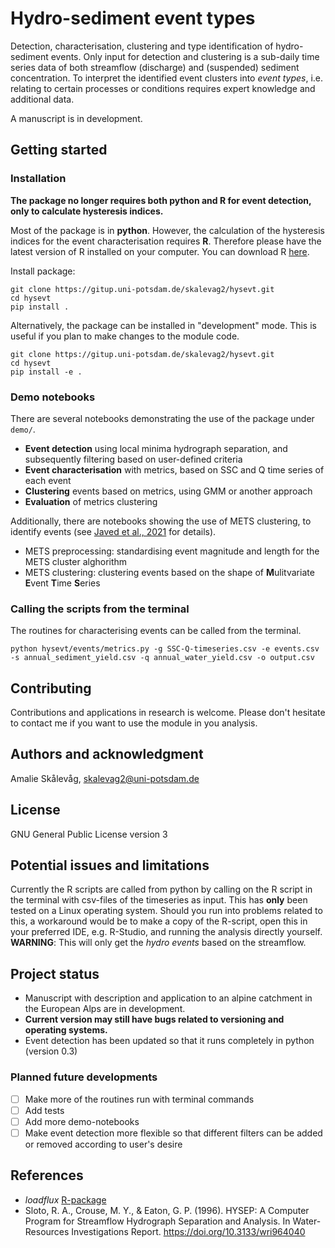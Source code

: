 # Hydro-sediment event types

Detection, characterisation, clustering and type identification of hydro-sediment events. Only input for detection and clustering is a sub-daily time series data of both streamflow (discharge) and (suspended) sediment concentration. To interpret the identified event clusters into *event types*, i.e. relating to certain processes or conditions requires expert knowledge and additional data.

A manuscript is in development.

## Getting started

### Installation
**The package no longer requires both python and R for event detection, only to calculate hysteresis indices.**

Most of the package is in **python**. However, the calculation of the hysteresis indices for the event characterisation requires **R**. Therefore please have the latest version of R installed on your computer. You can download R [here](https://cran.r-project.org).

Install package:
```
git clone https://gitup.uni-potsdam.de/skalevag2/hysevt.git
cd hysevt
pip install .
```

Alternatively, the package can be installed in "development" mode. This is useful if you plan to make changes to the module code.
```
git clone https://gitup.uni-potsdam.de/skalevag2/hysevt.git
cd hysevt
pip install -e .
```

### Demo notebooks
There are several notebooks demonstrating the use of the package under `demo/`.

- **Event detection** using local minima hydrograph separation, and subsequently filtering based on user-defined criteria
- **Event characterisation** with metrics, based on SSC and Q time series of each event
- **Clustering** events based on metrics, using GMM or another approach
- **Evaluation** of metrics clustering

Additionally, there are notebooks showing the use of METS clustering, to identify events (see [Javed et al., 2021](https://doi.org/10.1016/j.jhydrol.2020.125802) for details).

- METS preprocessing: standardising event magnitude and length for the METS cluster alghorithm
- METS clustering: clustering events based on the shape of **M**ulitvariate **E**vent **T**ime **S**eries

### Calling the scripts from the terminal
The routines for characterising events can be called from the terminal.

```
python hysevt/events/metrics.py -g SSC-Q-timeseries.csv -e events.csv -s annual_sediment_yield.csv -q annual_water_yield.csv -o output.csv
```


## Contributing
Contributions and applications in research is welcome. Please don't hesitate to contact me if you want to use the module in you analysis.

## Authors and acknowledgment
Amalie Skålevåg, skalevag2@uni-potsdam.de

## License
GNU General Public License version 3


## Potential issues and limitations
Currently the R scripts are called from python by calling on the R script in the terminal with csv-files of the timeseries as input. This has **only** been tested on a Linux operating system. Should you run into problems related to this, a workaround would be to make a copy of the R-script, open this in your preferred IDE, e.g. R-Studio, and running the analysis directly yourself. **WARNING**: This will only get the *hydro events* based on the streamflow. 


## Project status

- Manuscript with description and application to an alpine catchment in the European Alps are in development.
- **Current version may still have bugs related to versioning and operating systems.**
- Event detection has been updated so that it runs completely in python (version 0.3)


### Planned future developments

-[ ] Make more of the routines run with terminal commands
-[ ] Add tests
-[ ] Add more demo-notebooks
-[ ] Make event detection more flexible so that different filters can be added or removed according to user's desire

## References

- *loadflux* [R-package](atsyplenkov.github.io/loadflux)
- Sloto, R. A., Crouse, M. Y., & Eaton, G. P. (1996). HYSEP: A Computer Program for Streamflow Hydrograph Separation and Analysis. In Water-Resources Investigations Report. https://doi.org/10.3133/wri964040
